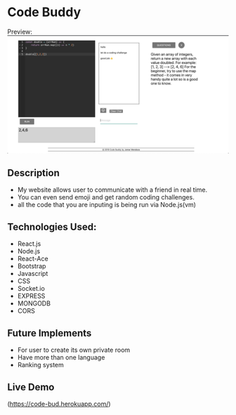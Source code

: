 # Code Buddy

Preview: ![preview](https://raw.githubusercontent.com/jomarmen10/jomarmen10.github.io/master/img/code-buddy.png)


## Description
* My website allows user to communicate with a friend in real time. 
* You can even send emoji and get random coding challenges.
* all the code that you are inputing is being run via Node.js(vm)

## Technologies Used:
* React.js
* Node.js
* React-Ace
* Bootstrap
* Javascript
* CSS
* Socket.io
* EXPRESS 
* MONGODB 
* CORS

## Future Implements
* For user to create its own private room
* Have more than one language
* Ranking system

## Live Demo
(https://code-bud.herokuapp.com/)
